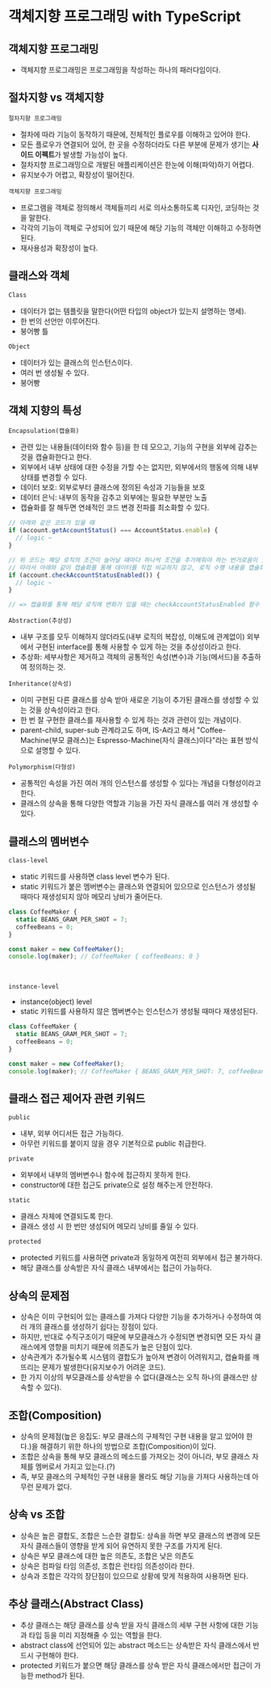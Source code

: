 # 객체지향 프로그래밍 with TypeScript

## 객체지향 프로그래밍

- 객체지향 프로그래밍은 프로그래밍을 작성하는 하나의 패러다임이다.

## 절차지향 vs 객체지향

`절차지향 프로그래밍`

- 절차에 따라 기능이 동작하기 때문에, 전체적인 플로우를 이해하고 있어야 한다.
- 모든 플로우가 연결되어 있어, 한 곳을 수정하더라도 다른 부분에 문제가 생기는 <strong>사이드 이펙트</strong>가 발생할 가능성이 높다.
- 절차지향 프로그래밍으로 개발된 애플리케이션은 한눈에 이해(파악)하기 어렵다.
- 유지보수가 어렵고, 확장성이 떨어진다.

`객체지향 프로그래밍`

- 프로그램을 객체로 정의해서 객체들끼리 서로 의사소통하도록 디자인, 코딩하는 것을 말한다.
- 각각의 기능이 객체로 구성되어 있기 때문에 해당 기능의 객체만 이해하고 수정하면 된다.
- 재사용성과 확장성이 높다.

## 클래스와 객체

`Class`

- 데이터가 없는 템플릿을 말한다(어떤 타입의 object가 있는지 설명하는 명세).
- 한 번의 선언만 이루어진다.
- 붕어빵 틀

`Object`

- 데이터가 있는 클래스의 인스턴스이다.
- 여러 번 생성될 수 있다.
- 붕어빵

## 객체 지향의 특성

`Encapsulation(캡슐화)`

- 관련 있는 내용들(데이터와 함수 등)을 한 데 모으고, 기능의 구현을 외부에 감추는 것을 캡슐화한다고 한다.
- 외부에서 내부 상태에 대한 수정을 가할 수는 없지만, 외부에서의 행동에 의해 내부 상태를 변경할 수 있다.
- 데이터 보호: 외부로부터 클래스에 정의된 속성과 기능들을 보호
- 데이터 은닉: 내부의 동작을 감추고 외부에는 필요한 부분만 노출
- 캡슐화를 잘 해두면 연쇄적인 코드 변경 전파를 최소화할 수 있다.

```ts
// 아래와 같은 코드가 있을 때
if (account.getAccountStatus() === AccountStatus.enable) {
  // logic ~
}

// 위 코드는 해당 로직의 조건이 늘어날 때마다 하나씩 조건을 추가해줘야 하는 번거로움이 있다.
// 따라서 아래와 같이 캡슐화를 통해 데이터를 직접 비교하지 않고, 로직 수행 내용을 캡슐화한다.
if (account.checkAccountStatusEnabled()) {
  // logic ~
}

// => 캡슐화를 통해 해당 로직에 변화가 있을 때는 checkAccountStatusEnabled 함수 내부의 코드만 수정하면 된다.
```

`Abstraction(추상성)`

- 내부 구조를 모두 이해하지 않더라도(내부 로직의 복잡성, 이해도에 관계없이) 외부에서 구현된 interface를 통해 사용할 수 있게 하는 것을 추상성이라고 한다.
- 추상화: 세부사항은 제거하고 객체의 공통적인 속성(변수)과 기능(메서드)을 추출하여 정의하는 것.

`Inheritance(상속성)`

- 이미 구현된 다른 클래스를 상속 받아 새로운 기능이 추가된 클래스를 생성할 수 있는 것을 상속성이라고 한다.
- 한 번 잘 구현한 클래스를 재사용할 수 있게 하는 것과 관련이 있는 개념이다.
- parent-child, super-sub 관계라고도 하며, IS-A라고 해서 "Coffee-Machine(부모 클래스)는 Espresso-Machine(자식 클래스)이다"라는 표현 방식으로 설명할 수 있다.

`Polymorphism(다형성)`

- 공통적인 속성을 가진 여러 개의 인스턴스를 생성할 수 있다는 개념을 다형성이라고 한다.
- 클래스의 상속을 통해 다양한 역할과 기능을 가진 자식 클래스를 여러 개 생성할 수 있다.

## 클래스의 멤버변수

`class-level`

- static 키워드를 사용하면 class level 변수가 된다.
- static 키워드가 붙은 멤버변수는 클래스와 연결되어 있으므로 인스턴스가 생성될 때마다 재생성되지 않아 메모리 낭비가 줄어든다.

```ts
class CoffeeMaker {
  static BEANS_GRAM_PER_SHOT = 7;
  coffeeBeans = 0;
}

const maker = new CoffeeMaker();
console.log(maker); // CoffeeMaker { coffeeBeans: 0 }
```

</br>

`instance-level`

- instance(object) level
- static 키워드를 사용하지 않은 멤버변수는 인스턴스가 생성될 때마다 재생성된다.

```ts
class CoffeeMaker {
  static BEANS_GRAM_PER_SHOT = 7;
  coffeeBeans = 0;
}

const maker = new CoffeeMaker();
console.log(maker); // CoffeeMaker { BEANS_GRAM_PER_SHOT: 7, coffeeBeans: 30 }
```

## 클래스 접근 제어자 관련 키워드

`public`

- 내부, 외부 어디서든 접근 가능하다.
- 아무런 키워드를 붙이지 않을 경우 기본적으로 public 취급한다.

`private`

- 외부에서 내부의 멤버변수나 함수에 접근하지 못하게 한다.
- constructor에 대한 접근도 private으로 설정 해주는게 안전하다.

`static`

- 클래스 자체에 연결되도록 한다.
- 클래스 생성 시 한 번만 생성되어 메모리 낭비를 줄일 수 있다.

`protected`

- protected 키워드를 사용하면 private과 동일하게 여전히 외부에서 접근 불가하다.
- 해당 클래스를 상속받은 자식 클래스 내부에서는 접근이 가능하다.

## 상속의 문제점

- 상속은 이미 구현되어 있는 클래스를 가져다 다양한 기능을 추가하거나 수정하여 여러 개의 클래스를 생성하기 쉽다는 장점이 있다.
- 하지만, 반대로 수직구조이기 때문에 부모클래스가 수정되면 변경되면 모든 자식 클래스에게 영향을 미치기 때문에 의존도가 높은 단점이 있다.
- 상속관계가 추가될수록 시스템의 결합도가 높아져 변경이 어려워지고, 캡슐화를 깨뜨리는 문제가 발생한다(유지보수가 어려운 코드).
- 한 가지 이상의 부모클래스를 상속받을 수 없다(클래스는 오직 하나의 클래스만 상속할 수 있다).

## 조합(Composition)

- 상속의 문제점(높은 응집도: 부모 클래스의 구체적인 구현 내용을 알고 있어야 한다.)을 해결하기 위한 하나의 방법으로 조합(Composition)이 있다.
- 조합은 상속을 통해 부모 클래스의 메소드를 가져오는 것이 아니라, 부모 클래스 자체를 멤버로서 가지고 있는다.(?)
- 즉, 부모 클래스의 구체적인 구현 내용을 몰라도 해당 기능을 가져다 사용하는데 아무런 문제가 없다.

## 상속 vs 조합

- 상속은 높은 결합도, 조합은 느슨한 결합도: 상속을 하면 부모 클래스의 변경에 모든 자식 클래스들이 영향을 받게 되어 유연하지 못한 구조를 가지게 된다.
- 상속은 부모 클래스에 대한 높은 의존도, 조합은 낮은 의존도
- 상속은 컴파일 타임 의존성, 조합은 런타임 의존성이라 한다.
- 상속과 조합은 각각의 장단점이 있으므로 상황에 맞게 적용하여 사용하면 된다.

## 추상 클래스(Abstract Class)

- 추상 클래스는 해당 클래스를 상속 받을 자식 클래스의 세부 구현 사항에 대한 기능과 타입 등을 미리 지정해줄 수 있는 역할을 한다.
- abstract class에 선언되어 있는 abstract 메소드는 상속받은 자식 클래스에서 반드시 구현해야 한다.
- protected 키워드가 붙으면 해당 클래스를 상속 받은 자식 클래스에서만 접근이 가능한 method가 된다.

